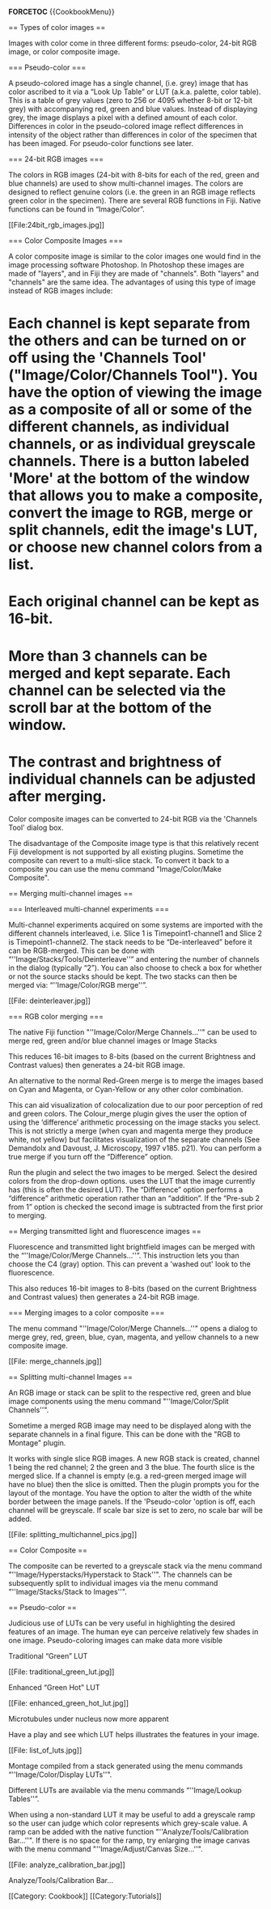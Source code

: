 __FORCETOC__ {{CookbookMenu}}

== Types of color images ==

Images with color come in three different forms: pseudo-color, 24-bit RGB image, or color composite image.

=== Pseudo-color ===

A pseudo-colored image has a single channel, (i.e. grey) image that has color ascribed to it via a “Look Up Table” or LUT (a.k.a. palette, color table). This is a table of grey values (zero to 256 or 4095 whether 8-bit or 12-bit grey) with accompanying red, green and blue values. Instead of displaying grey, the image displays a pixel with a defined amount of each color. Differences in color in the pseudo-colored image reflect differences in intensity of the object rather than differences in color of the specimen that has been imaged. For pseudo-color functions see later.

=== 24-bit RGB images ===

The colors in RGB images (24-bit with 8-bits for each of the red, green and blue channels) are used to show multi-channel images. The colors are designed to reflect genuine colors (i.e. the green in an RGB image reflects green color in the specimen). There are several RGB functions in Fiji. Native functions can be found in “Image/Color”. 

[[File:24bit_rgb_images.jpg]]

=== Color Composite Images ===

A color composite image is similar to the color images one would find in the image processing software Photoshop. In Photoshop these images are made of "layers", and in Fiji they are made of "channels". Both "layers" and "channels" are the same idea. The advantages of using this type of image instead of RGB images include:

# Each channel is kept separate from the others and can be turned on or off using the 'Channels Tool' ("Image/Color/Channels Tool"). You have the option of viewing the image as a composite of all or some of the different channels, as individual channels, or as individual greyscale channels. There is a button labeled 'More' at the bottom of the window that allows you to make a composite, convert the image to RGB, merge or split channels, edit the image's LUT, or choose new channel colors from a list.
# Each original channel can be kept as 16-bit.
# More than 3 channels can be merged and kept separate. Each channel can be selected via the scroll bar at the bottom of the window.
# The contrast and brightness of individual channels can be adjusted after merging.

Color composite images can be converted to 24-bit RGB via the 'Channels Tool' dialog box.

The disadvantage of the Composite image type is that this relatively recent Fiji development is not supported by all existing plugins. Sometime the composite can revert to a multi-slice stack. To convert it back to a composite you can use the menu command "Image/Color/Make Composite".

== Merging multi-channel images ==

=== Interleaved multi-channel experiments ===

Multi-channel experiments acquired on some systems are imported with the different channels interleaved, i.e. Slice 1 is Timepoint1-channel1 and Slice 2 is Timepoint1-channel2. The stack needs to be “De-interleaved” before it can be RGB-merged. This can be done with “''Image/Stacks/Tools/Deinterleave''” and entering the number of channels in the dialog (typically “2”). You can also choose to check a box for whether or not the source stacks should be kept. The two stacks can then be merged via: “''Image/Color/RGB merge''”.

[[File: deinterleaver.jpg]]

=== RGB color merging ===

The native Fiji function "''Image/Color/Merge Channels...''" can be used to merge red, green and/or blue channel images or Image Stacks

This reduces 16-bit images to 8-bits (based on the current Brightness and Contrast values) then generates a 24-bit RGB image.

An alternative to the normal Red-Green merge is to merge the images based on Cyan and Magenta, or Cyan-Yellow or any other color combination. 

This can aid visualization of colocalization due to our poor perception of red and green colors. The Colour_merge plugin gives the user the option of using the ‘difference’ arithmetic processing on the image stacks you select. This is not strictly a merge (when cyan and magenta merge they produce white, not yellow) but facilitates visualization of the separate channels (See Demandolx and Davoust, J. Microscopy, 1997 v185. p21). You can perform a true merge if you turn off the “Difference” option.

Run the plugin and select the two images to be merged. Select the desired colors from the drop-down options. <Current> uses the LUT that the image currently has (this is often the desired LUT). The “Difference” option performs a “difference” arithmetic operation rather than an “addition”. If the “Pre-sub 2 from 1” option is checked the second image is subtracted from the first prior to merging.

== Merging transmitted light and fluorescence images ==

Fluorescence and transmitted light brightfield images can be merged with the “''Image/Color/Merge Channels...''”. This instruction lets you than choose the C4 (gray) option. This can prevent a 'washed out' look to the fluorescence.

This also reduces 16-bit images to 8-bits (based on the current Brightness and Contrast values) then generates a 24-bit RGB image.
 
=== Merging images to a color composite ===

The menu command "''Image/Color/Merge Channels...''" opens a dialog to merge grey, red, green, blue, cyan, magenta, and yellow channels to a new composite image.

[[File: merge_channels.jpg]]

== Splitting multi-channel Images ==

An RGB image or stack can be split to the respective red, green and blue image components using the menu command "''Image/Color/Split Channels''".

Sometime a merged RGB image may need to be displayed along with the separate channels in a final figure. This can be done with the "RGB to Montage" plugin.

It works with single slice RGB images. A new RGB stack is created, channel 1 being the red channel; 2 the green and 3 the blue. The fourth slice is the merged slice. If a channel is empty (e.g. a red-green merged image will have no blue) then the slice is omitted. Then the plugin prompts you for the layout of the montage. You have the option to alter the width of the white border between the image panels. If the 'Pseudo-color 'option is off, each channel will be greyscale. If scale bar size is set to zero, no scale bar will be added.

[[File: splitting_multichannel_pics.jpg]]

== Color Composite ==

The composite can be reverted to a greyscale stack via the menu command "''Image/Hyperstacks/Hyperstack to Stack''". The channels can be subsequently split to individual images via the menu command "''Image/Stacks/Stack to Images''".

== Pseudo-color ==

Judicious use of LUTs can be very useful in highlighting the desired features of an image. The human eye can perceive relatively few shades in one image. Pseudo-coloring images can make data more visible

Traditional “Green” LUT

[[File: traditional_green_lut.jpg]]	

Enhanced “Green Hot” LUT

[[File: enhanced_green_hot_lut.jpg]]

Microtubules under nucleus now more apparent

Have a play and see which LUT helps illustrates the features in your image.

[[File: list_of_luts.jpg]]

Montage compiled from a stack generated using the menu commands “''Image/Color/Display LUTs''".

Different LUTs are available via the menu commands “''Image/Lookup Tables''”. 

When using a non-standard LUT it may be useful to add a greyscale ramp so the user can judge which color represents which grey-scale value. A ramp can be added with the native function "''Analyze/Tools/Calibration Bar...''". If there is no space for the ramp, try enlarging the image canvas with the menu command "''Image/Adjust/Canvas Size...''".

[[File: analyze_calibration_bar.jpg]]

Analyze/Tools/Calibration Bar...

[[Category: Cookbook]]
[[Category:Tutorials]]
